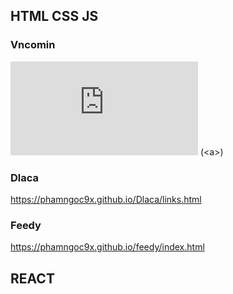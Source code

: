 ## HTML CSS JS

### Vncomin

![Tên link](https://phamngoc9x.github.io/vncomin/links.html) (&lt;a&gt;)

### Dlaca

https://phamngoc9x.github.io/Dlaca/links.html

### Feedy

https://phamngoc9x.github.io/feedy/index.html

## REACT
